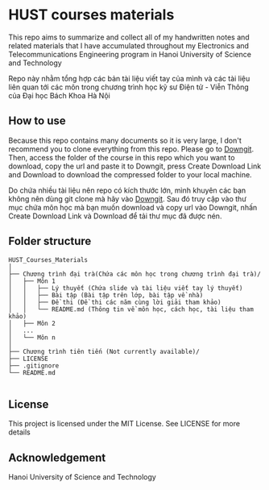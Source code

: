 # HUST courses materials

This repo aims to summarize and collect all of my handwritten notes and related materials that I have accumulated throughout my Electronics and Telecommunications Engineering program in Hanoi University of Science and Technology

Repo này nhằm tổng hợp các bản tài liệu viết tay của mình và các tài liệu liên quan tới các môn trong chương trình học kỹ sư Điện tử - Viễn Thông của Đại học Bách Khoa Hà Nội

## How to use

Because this repo contains many documents so it is very large, I don't recommend you to clone everything from this repo. Please go to [Downgit](https://downgit.github.io/#/home). Then, access the folder of the course in this repo which you want to download, copy the url and paste it to Downgit, press Create Download Link and Download to download the compressed folder to your local machine.

Do chứa nhiều tài liệu nên repo có kích thước lớn, mình khuyên các bạn không nên dùng git clone mà hãy vào [Downgit](https://downgit.github.io/#/home). Sau đó truy cập vào thư mục chứa môn học mà bạn muốn download và copy url vào Downgit, nhấn Create Download Link và Download để tải thư mục đã được nén.

## Folder structure

  ```
  HUST_Courses_Materials
  │
  ├── Chương trình đại trà(Chứa các môn học trong chương trình đại trà)/
  │   ├── Môn 1
  │   │   ├── Lý thuyết (Chứa slide và tài liệu viết tay lý thuyết)
  │   │   ├── Bài tập (Bài tập trên lớp, bài tập về nhà)
  │   │   ├── Đề thi (Đề thi các năm cùng lời giải tham khảo)
  │   │   └── README.md (Thông tin về môn học, cách học, tài liệu tham khảo)
  │   ├── Môn 2
  │   ...
  │   └── Môn n
  │
  ├── Chương trình tiên tiến (Not currently available)/
  ├── LICENSE
  ├── .gitignore
  └── README.md
   

 ```

## License

This project is licensed under the MIT License. See LICENSE for more details

## Acknowledgement

Hanoi University of Science and Technology